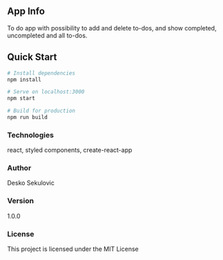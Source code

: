 ## App Info

To do app with possibility to add and delete to-dos, and show completed, uncompleted and all to-dos.

## Quick Start

```bash
# Install dependencies
npm install

# Serve on localhost:3000
npm start

# Build for production
npm run build
```

### Technologies

react, styled components, create-react-app

### Author

Desko Sekulovic

### Version

1.0.0

### License

This project is licensed under the MIT License

